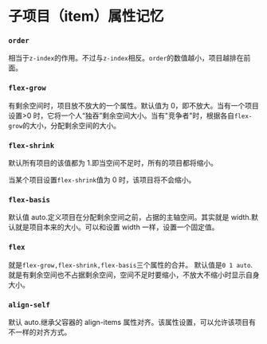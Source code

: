 # 子项目（item）属性记忆

### `order`

相当于`z-index`的作用。不过与`z-index`相反。`order`的数值越小，项目越排在前面。

### `flex-grow`

有剩余空间时，项目放不放大的一个属性。默认值为 0，即不放大。当有一个项目设置>0 时，它将一个人“独吞”剩余空间大小。当有"竞争者"时，根据各自`flex-grow`的大小，分配剩余空间的大小。

### `flex-shrink`

默认所有项目的该值都为 1.即当空间不足时，所有的项目都将缩小。

当某个项目设置`flex-shrink`值为 0 时，该项目将不会缩小。

### `flex-basis`

默认值 auto.定义项目在分配剩余空间之前，占据的主轴空间。其实就是 width.默认就是项目本来的大小。可以和设置 width 一样，设置一个固定值。

### `flex`

就是`flex-grow,flex-shrink,flex-basis`三个属性的合并。
默认值是`0 1 auto`.就是有剩余空间也不占据剩余空间，空间不足时要缩小，不放大不缩小时显示自身大小。

### `align-self`

默认 auto.继承父容器的 align-items 属性对齐。该属性设置，可以允许该项目有不一样的对齐方式。
